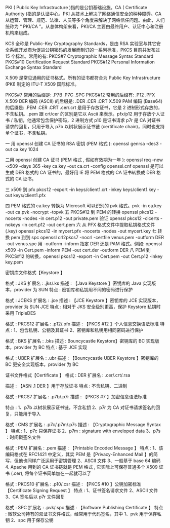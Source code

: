 PKI ( Public Key Infrastructure )指的是公钥基础设施。CA ( Certificate Authority )指的是认证中心。PKI 从技术上解决了网络通信安全的种种障碍。CA 从运营、管理、规范、法律、人员等多个角度来解决了网络信任问题。由此，人们统称为 “ PKI/CA ”。从总体构架来看，PKI/CA 主要由最终用户、认证中心和注册机构来组成。

KCS 全称是 Public-Key Cryptography Standards，是由 RSA 实验室与其它安全系统开发商为促进公钥密码的发展而制订的一系列标准，PKCS 目前共发布过 15 个标准。常用的有: PKCS#7 Cryptographic Message Syntax Standard PKCS#10 Certification Request Standard PKCS#12 Personal Information Exchange Syntax Standard

X.509 是常见通用的证书格式。所有的证书都符合为 Public Key Infrastructure (PKI) 制定的 ITU-T X509 国际标准。

PKCS#7 常用的后缀是: .P7B .P7C .SPC PKCS#12 常用的后缀有: .P12 .PFX X.509 DER 编码 (ASCII) 的后缀是: .DER .CER .CRT X.509 PAM 编码 (Base64) 的后缀是: .PEM .CER .CRT .cer/.crt 是用于存放证书，它是 2 进制形式存放的，不含私钥。.pem 跟 crt/cer 的区别是它以 Ascii 来表示。pfx/p12 用于存放个人证书 / 私钥，他通常包含保护密码，2 进制方式 p10 是证书请求 p7r 是 CA 对证书请求的回复，只用于导入 p7b 以树状展示证书链 (certificate chain)，同时也支持单个证书，不含私钥。

一 用 openssl 创建 CA 证书的 RSA 密钥 (PEM 格式 ): openssl genrsa -des3 -out ca.key 1024

二用 openssl 创建 CA 证书 (PEM 格式 , 假如有效期为一年 ): openssl req -new -x509 -days 365 -key ca.key -out ca.crt -config openssl.cnf openssl 是可以生成 DER 格式的 CA 证书的，最好用 IE 将 PEM 格式的 CA 证书转换成 DER 格式的 CA 证书。

三 x509 到 pfx pkcs12 -export –in keys/client1.crt -inkey keys/client1.key -out keys/client1.pfx

四 PEM 格式的 ca.key 转换为 Microsoft 可以识别的 pvk 格式。pvk -in ca.key -out ca.pvk -nocrypt -topvk 五 PKCS#12 到 PEM 的转换 openssl pkcs12 -nocerts -nodes -in cert.p12 -out private.pem 验证 openssl pkcs12 -clcerts -nokeys -in cert.p12 -out cert.pem 六 从 PFX 格式文件中提取私钥格式文件 (.key) openssl pkcs12 -in mycert.pfx -nocerts -nodes -out mycert.key 七 转换 pem 到到 spc openssl crl2pkcs7 -nocrl -certfile venus.pem -outform DER -out venus.spc 用 -outform -inform 指定 DER 还是 PAM 格式。例如: openssl x509 -in Cert.pem -inform PEM -out cert.der -outform DER 八 PEM 到 PKCS#12 的转换，openssl pkcs12 -export -in Cert.pem -out Cert.p12 -inkey key.pem

密钥库文件格式【Keystore 】

格式 : JKS 扩展名 : .jks/.ks 描述 : 【Java Keystore 】密钥库的 Java 实现版本，provider 为 SUN 特点 : 密钥库和私钥用不同的密码进行保护

格式 : JCEKS 扩展名 : .jce 描述 : 【JCE Keystore 】密钥库的 JCE 实现版本，provider 为 SUN JCE 特点 : 相对于 JKS 安全级别更高，保护 Keystore 私钥时采用 TripleDES

格式 : PKCS12 扩展名 : .p12/.pfx 描述 : 【PKCS #12 】个人信息交换语法标准 特点 : 1、包含私钥、公钥及其证书 2、密钥库和私钥用相同密码进行保护

格式 : BKS 扩展名 : .bks 描述 : Bouncycastle Keystore】密钥库的 BC 实现版本，provider 为 BC 特点 : 基于 JCE 实现

格式 : UBER 扩展名 : .ubr 描述 : 【Bouncycastle UBER Keystore 】密钥库的 BC 更安全实现版本，provider 为 BC

证书文件格式【Certificate 】 格式 : DER 扩展名 : .cer/.crt/.rsa

描述 : 【ASN .1 DER 】用于存放证书 特点 : 不含私钥、二进制

格式 : PKCS7 扩展名 : .p7b/.p7r 描述 : 【PKCS #7 】加密信息语法标准

特点 : 1、p7b 以树状展示证书链，不含私钥 2、p7r 为 CA 对证书请求签名的回复，只能用于导入

格式 : CMS 扩展名 : .p7c/.p7m/.p7s 描述 : 【Cryptographic Message Syntax 】 特点 : 1、p7c 只保存证书 2、p7m : signature with enveloped data 3、p7s ：时间戳签名文件

格式 : PEM 扩展名 : .pem 描述 : 【Printable Encoded Message 】 特点 : 1、该编码格式在 RFC1421 中定义，其实 PEM 是【Privacy-Enhanced Mail 】的简写，但他也同样广泛运用于密钥管理 2、ASCII 文件 3、一般基于 base 64 编码 4. Apache 用到的 CA 证书链就是 PEM 格式 , 它实际上可保存普通多个 X509 证书 (.cer), 将每个证书简单加在一起就可以了

格式 : PKCS10 扩展名 : .p10/.csr 描述 : 【PKCS #10 】公钥加密标准【Certificate Signing Request 】 特点 : 1、证书签名请求文件 2、ASCII 文件 3、CA 签名后以 p7r 文件回复

格式 : SPC 扩展名 : .pvk/.spc 描述 : 【Software Publishing Certificate 】 特点 : 微软公司特有的双证书文件格式，经常用于代码签名，其中 1、pvk 用于保存私钥 2、spc 用于保存公钥
